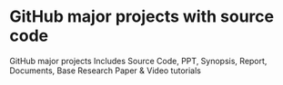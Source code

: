 # GitHub major projects with source code
GitHub major projects Includes Source Code, PPT, Synopsis, Report, Documents, Base Research Paper &amp; Video tutorials
